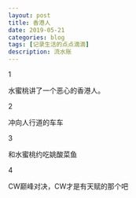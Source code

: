```yaml
---
layout: post
title: 香港人
date: 2019-05-21
categories: blog
tags: [记录生活的点点滴滴]
description: 流水账
---
```


1 

水蜜桃讲了一个恶心的香港人。

2

冲向人行道的车车

3

和水蜜桃约吃姚酸菜鱼

4

CW巅峰对决，CW才是有天赋的那个吧












